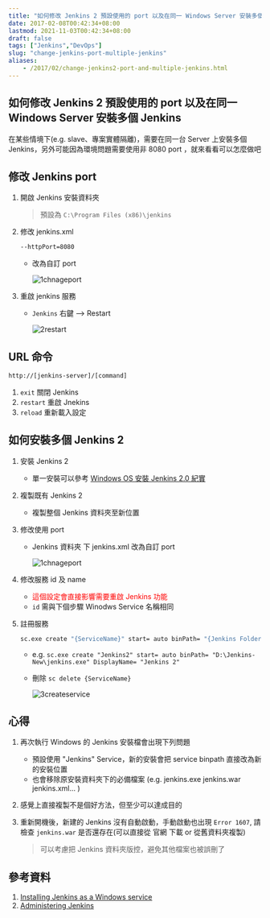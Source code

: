 ```yaml
---
title: "如何修改 Jenkins 2 預設使用的 port 以及在同一 Windows Server 安裝多個 Jenkins"
date: 2017-02-08T00:42:34+08:00
lastmod: 2021-11-03T00:42:34+08:00
draft: false
tags: ["Jenkins","DevOps"]
slug: "change-jenkins-port-multiple-jenkins"
aliases:
    - /2017/02/change-jenkins2-port-and-multiple-jenkins.html
---
```

## 如何修改 Jenkins 2 預設使用的 port 以及在同一 Windows Server 安裝多個 Jenkins

在某些情境下(e.g. slave、專案實體隔離)，需要在同一台 Server 上安裝多個 Jenkins，另外可能因為環境問題需要使用非 8080 port ，就來看看可以怎麼做吧

## 修改 Jenkins port

1. 開啟 Jenkins 安裝資料夾

    > 預設為 `C:\Program Files (x86)\jenkins`
2. 修改 jenkins.xml

    ```xml
    --httpPort=8080
    ```

    - 改為自訂 port

        ![1chnageport](https://cloud.githubusercontent.com/assets/3851540/21677199/09a07330-d374-11e6-9636-5476426ae68f.png)

3. 重啟 jenkins 服務
    - `Jenkins` 右鍵 --> Restart

        ![2restart](https://cloud.githubusercontent.com/assets/3851540/21677198/097a6492-d374-11e6-8036-6e3054091449.png)

## URL 命令

```cmd
http://[jenkins-server]/[command]
```

1. `exit` 關閉 Jenkins
2. `restart` 重啟 Jnekins
3. `reload` 重新載入設定

## 如何安裝多個 Jenkins 2

1. 安裝 Jenkins 2
    - 單一安裝可以參考 [Windows OS 安裝 Jenkins 2.0 紀實](http://blog.yowko.com/2016/12/windows-install-jenkins-2.html)

2. 複製既有 Jenkins 2
    - 複製整個 Jenkins 資料夾至新位置

3. 修改使用 port
    - Jenkins 資料夾 下 jenkins.xml
     改為自訂 port

        ![1chnageport](https://cloud.githubusercontent.com/assets/3851540/21677199/09a07330-d374-11e6-9636-5476426ae68f.png)
4. 修改服務 id 及 name
    - <span style="color:red">這個設定會直接影響需要重啟 Jenkins 功能</span>
    - `id` 需與下個步驟 Winodws Service 名稱相同

5. 註冊服務

    ```cmd
    sc.exe create "{ServiceName}" start= auto binPath= "{Jenkins Folder}\jenkins.exe" DisplayName= "{ServiceDisplayName}"
    ```

    - e.g. `sc.exe create "Jenkins2" start= auto binPath= "D:\Jenkins-New\jenkins.exe" DisplayName= "Jenkins 2"`
    - 刪除 `sc delete {ServiceName}`

        ![3createservice](https://cloud.githubusercontent.com/assets/3851540/21677200/09bfaafc-d374-11e6-8b5f-ce2ba1621268.png)

## 心得

1. 再次執行 Windows 的 Jenkins 安裝檔會出現下列問題
    - 預設使用 "Jenkins" Service，新的安裝會把 service binpath 直接改為新的安裝位置
    - 也會移除原安裝資料夾下的必備檔案 (e.g. jenkins.exe jenkins.war jenkins.xml... )
2. 感覺上直接複製不是個好方法，但至少可以達成目的
3. 重新開機後，新建的 Jenkins 沒有自動啟動，手動啟動也出現 `Error 1607`, 請檢查 `jenkins.war` 是否還存在(可以直接從 官網 下載 or 從舊資料夾複製)

    > 可以考慮把 Jenkins 資料夾版控，避免其他檔案也被誤刪了

## 參考資料

1. [Installing Jenkins as a Windows service](https://wiki.jenkins-ci.org/display/JENKINS/Installing+Jenkins+as+a+Windows+service)
2. [Administering Jenkins](https://wiki.jenkins-ci.org/display/JENKINS/Administering+Jenkins)
